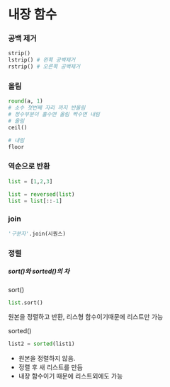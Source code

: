 # 내장 함수

### 공백 제거
```python
strip()
lstrip() # 왼쪽 공백제거
rstrip() # 오른쪽 공백제거
```

### 올림
```python
round(a, 1) 
# 소수 첫번쩨 자리 까지 반올림
# 정수부분이 홀수면 올림 짝수면 내림
# 올림
ceil()

# 내림 
floor
```

### 역순으로 반환
```python
list = [1,2,3]

list = reversed(list)
list = list[::-1]
```


### join

```python
'구분자'.join(시퀀스)
```


### 정렬

##### sort()와 sorted()의 차

sort()
```python
list.sort()
```
원본을 정렬하고 반환, 리스형 함수이기때문에 리스트만 가능


sorted()
```python
list2 = sorted(list1)
```
- 원본을 정렬하지 않음.
- 정렬 후 새 리스트를 만듬
- 내장 함수이기 때문에 리스트외에도 가능